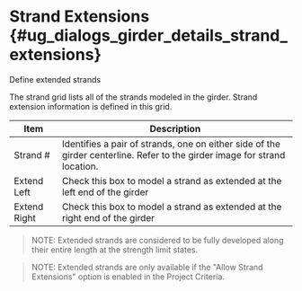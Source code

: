 Strand Extensions {#ug_dialogs_girder_details_strand_extensions}
==============================================
Define extended strands

The strand grid lists all of the strands modeled in the girder. Strand extension information is defined in this grid. 

Item | Description
-----|-----------
Strand # | Identifies a pair of strands, one on either side of the girder centerline. Refer to the girder image for strand location.
Extend Left | Check this box to model a strand as extended at the left end of the girder
Extend Right | Check this box to model a strand as extended at the right end of the girder

> NOTE: Extended strands are considered to be fully developed along their entire length at the strength limit states.

> NOTE: Extended strands are only available if the "Allow Strand Extensions" option is enabled in the Project Criteria.
